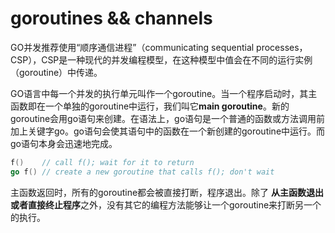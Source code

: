 # goroutines && channels
GO并发推荐使用“顺序通信进程”（communicating sequential processes， CSP），CSP是一种现代的并发编程模型，在这种模型中值会在不同的运行实例（goroutine）中传递。

GO语言中每一个并发的执行单元叫作一个goroutine。当一个程序启动时，其主函数即在一个单独的goroutine中运行，我们叫它**main goroutine**。新的goroutine会用go语句来创建。在语法上，go语句是一个普通的函数或方法调用前加上关键字go。go语句会使其语句中的函数在一个新创建的goroutine中运行。而go语句本身会迅速地完成。

```go
f()    // call f(); wait for it to return
go f() // create a new goroutine that calls f(); don't wait
```

主函数返回时，所有的goroutine都会被直接打断，程序退出。除了 **从主函数退出或者直接终止程序**之外，没有其它的编程方法能够让一个goroutine来打断另一个的执行。